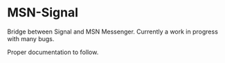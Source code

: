 # MSN-Signal

Bridge between Signal and MSN Messenger. Currently a work in progress with many bugs.

Proper documentation to follow.
